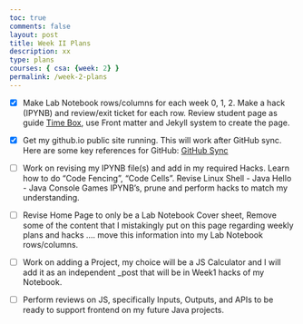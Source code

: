 ```yaml
---
toc: true
comments: false
layout: post
title: Week II Plans
description: xx
type: plans
courses: { csa: {week: 2} }
permalink: /week-2-plans
---
```


* [x]  Make Lab Notebook rows/columns for each week 0, 1, 2.  Make a hack (IPYNB) and review/exit ticket for each row.   Review student page as guide [Time Box](https://nighthawkcoders.github.io/student/compsci), use Front matter and Jekyll system to create the page.
* [x]  Get  my github.io public site running.  This will work after GitHub sync.  Here are some key references for GitHub: [GitHub Sync](https://nighthawkcoders.github.io/student/2023/08/26/GitHub_Sync.html)
* [ ]  Work on revising my IPYNB file(s) and add in my required Hacks.  Learn how to do  “Code Fencing”, “Code Cells”.  Revise  Linux Shell - Java Hello - Java Console Games IPYNB’s, prune and perform hacks to match my understanding.
* [ ]  Revise Home Page to only be a Lab Notebook Cover sheet,  Remove some of the content that I mistakingly put on this page regarding weekly plans and hacks …. move this information into my Lab Notebook rows/columns.
* [ ]  Work on adding a Project, my choice will be a JS Calculator and I will add it as an independent _post that will be in Week1 hacks of my Notebook.
* [ ]  Perform reviews on JS, specifically Inputs, Outputs, and APIs to be ready to support frontend on my future Java projects.

